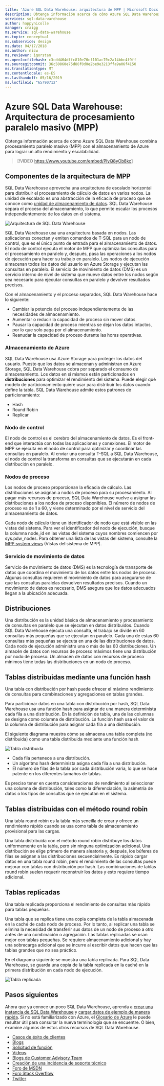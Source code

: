 ```yaml
---
title: 'Azure SQL Data Warehouse: arquitectura de MPP | Microsoft Docs'
description: Obtenga información acerca de cómo Azure SQL Data Warehouse combina procesamiento paralelo masivo (MPP) con el almacenamiento de Azure para lograr un alto rendimiento y escalabilidad.
services: sql-data-warehouse
author: happynicolle
manager: craigg
ms.service: sql-data-warehouse
ms.topic: conceptual
ms.subservice: design
ms.date: 04/17/2018
ms.author: nicw
ms.reviewer: igorstan
ms.openlocfilehash: c3cdd464dffc810e76cf101ac70c2a14bbc4f9ff
ms.sourcegitcommit: 36c50860e75d86f0d0e2be9e3213ffa9a06f4150
ms.translationtype: MT
ms.contentlocale: es-ES
ms.lasthandoff: 05/16/2019
ms.locfileid: "65790712"
---
```

# <a name="azure-sql-data-warehouse---massively-parallel-processing-mpp-architecture"></a>Azure SQL Data Warehouse: Arquitectura de procesamiento paralelo masivo (MPP)
Obtenga información acerca de cómo Azure SQL Data Warehouse combina procesamiento paralelo masivo (MPP) con el almacenamiento de Azure para lograr un alto rendimiento y escalabilidad. 

> [!VIDEO https://www.youtube.com/embed/PlyQ8yOb8kc]

## <a name="mpp-architecture-components"></a>Componentes de la arquitectura de MPP
SQL Data Warehouse aprovecha una arquitectura de escalado horizontal para distribuir el procesamiento de cálculo de datos en varios nodos. La unidad de escalado es una abstracción de la eficacia de proceso que se conoce como [unidad de almacenamiento de datos](what-is-a-data-warehouse-unit-dwu-cdwu.md). SQL Data Warehouse separa el proceso del almacenamiento, lo que permite escalar los procesos independientemente de los datos en el sistema.

![Arquitectura de SQL Data Warehouse](media/massively-parallel-processing-mpp-architecture/massively-parallel-processing-mpp-architecture.png)

SQL Data Warehouse usa una arquitectura basada en nodos. Las aplicaciones conectan y emiten comandos de T-SQL para un nodo de control, que es el único punto de entrada para el almacenamiento de datos. El nodo de control ejecuta el motor de MPP que optimiza las consultas para el procesamiento en paralelo y, después, pasa las operaciones a los nodos de ejecución para hacer su trabajo en paralelo. Los nodos de ejecución almacenan todos los datos del usuario en Azure Storage y ejecutan las consultas en paralelo. El servicio de movimiento de datos (DMS) es un servicio interno de nivel de sistema que mueve datos entre los nodos según sea necesario para ejecutar consultas en paralelo y devolver resultados precisos. 

Con el almacenamiento y el proceso separados, SQL Data Warehouse hace lo siguiente:

* Cambiar la potencia del proceso independientemente de las necesidades de almacenamiento.
* Aumentar o reducir la capacidad de proceso sin mover datos.
* Pausar la capacidad de proceso mientras se dejan los datos intactos, por lo que solo paga por el almacenamiento.
* Reanudar la capacidad de proceso durante las horas operativas.

### <a name="azure-storage"></a>Almacenamiento de Azure
SQL Data Warehouse usa Azure Storage para proteger los datos del usuario.  Puesto que los datos se almacenan y administran en Azure Storage, SQL Data Warehouse cobra por separado el consumo de almacenamiento. Los datos en sí mismos están particionados en **distribuciones** para optimizar el rendimiento del sistema. Puede elegir qué modelo de particionamiento quiere usar para distribuir los datos cuando define la tabla. SQL Data Warehouse admite estos patrones de particionamiento:

* Hash
* Round Robin
* Replicar

### <a name="control-node"></a>Nodo de control

El nodo de control es el cerebro del almacenamiento de datos. Es el front-end que interactúa con todas las aplicaciones y conexiones. El motor de MPP se ejecuta en el nodo de control para optimizar y coordinar las consultas en paralelo. Al enviar una consulta T-SQL a SQL Data Warehouse, el nodo de control la transforma en consultas que se ejecutarán en cada distribución en paralelo.

### <a name="compute-nodes"></a>Nodos de proceso

Los nodos de proceso proporcionan la eficacia de cálculo. Las distribuciones se asignan a nodos de proceso para su procesamiento. Al pagar más recursos de proceso, SQL Data Warehouse vuelve a asignar las distribuciones a los nodos de proceso disponibles. El número de nodos de proceso va de 1 a 60, y viene determinado por el nivel de servicio del almacenamiento de datos.

Cada nodo de cálculo tiene un identificador de nodo que está visible en las vistas del sistema. Para ver el identificador del nodo de ejecución, busque la columna node_id en las vistas del sistema cuyos nombres comiencen por sys.pdw_nodes. Para obtener una lista de las vistas del sistema, consulte la [MPP system views](https://docs.microsoft.com/sql/relational-databases/system-catalog-views/sql-data-warehouse-and-parallel-data-warehouse-catalog-views?view=aps-pdw-2016-au7) (Vistas del sistema de MPP).

### <a name="data-movement-service"></a>Servicio de movimiento de datos
Servicio de movimiento de datos (DMS) es la tecnología de transporte de datos que coordina el movimiento de los datos entre los nodos de proceso. Algunas consultas requieren el movimiento de datos para asegurarse de que las consultas paralelas devuelven resultados precisos. Cuando un movimiento de datos es necesario, DMS asegura que los datos adecuados llegan a la ubicación adecuada. 

## <a name="distributions"></a>Distribuciones

Una distribución es la unidad básica de almacenamiento y procesamiento de consultas en paralelo que se ejecutan en datos distribuidos. Cuando SQL Data Warehouse ejecuta una consulta, el trabajo se divide en 60 consultas más pequeñas que se ejecutan en paralelo. Cada una de estas 60 consultas más pequeñas se ejecuta en una de las distribuciones de datos. Cada nodo de ejecución administra una o más de las 60 distribuciones. Un almacén de datos con recursos de proceso máximos tiene una distribución por nodo de proceso. Un almacén de datos con recursos de proceso mínimos tiene todas las distribuciones en un nodo de proceso.  

## <a name="hash-distributed-tables"></a>Tablas distribuidas mediante una función hash
Una tabla con distribución por hash puede ofrecer el máximo rendimiento de consultas para combinaciones y agregaciones en tablas grandes. 

Para particionar datos en una tabla con distribución por hash, SQL Data Warehouse usa una función hash para asignar de una manera determinista cada fila a una distribución. En la definición de tabla, una de las columnas se designa como columna de distribución. La función hash usa el valor de la columna de distribución para asignar cada fila a una distribución.

El siguiente diagrama muestra cómo se almacena una tabla completa (no distribuida) como una tabla distribuida mediante una función hash. 

![Tabla distribuida](media/sql-data-warehouse-distributed-data/hash-distributed-table.png "Tabla distribuida")  

* Cada fila pertenece a una distribución.  
* Un algoritmo hash determinista asigna cada fila a una distribución.  
* El número de filas de la tabla por cada distribución varía, lo que se hace patente en los diferentes tamaños de tablas.

Es preciso tener en cuenta consideraciones de rendimiento al seleccionar una columna de distribución, tales como la diferenciación, la asimetría de datos o los tipos de consultas que se ejecutan en el sistema.

## <a name="round-robin-distributed-tables"></a>Tablas distribuidas con el método round robin
Una tabla round robin es la tabla más sencilla de crear y ofrece un rendimiento rápido cuando se usa como tabla de almacenamiento provisional para las cargas.

Una tabla distribuida con el método round robin distribuye los datos uniformemente en la tabla, pero sin ninguna optimización adicional. Una distribución se elige primero de manera aleatoria y, después, los búferes de filas se asignan a las distribuciones secuencialmente. Es rápido cargar datos en una tabla round robin, pero el rendimiento de las consultas puede mejorar con tablas con distribución por hash. Las combinaciones de tablas round robin suelen requerir reconstruir los datos y esto requiere tiempo adicional.


## <a name="replicated-tables"></a>Tablas replicadas
Una tabla replicada proporciona el rendimiento de consultas más rápido para tablas pequeñas.

Una tabla que se replica tiene una copia completa de la tabla almacenada en la caché de cada nodo de proceso. Por lo tanto, al replicar una tabla se elimina la necesidad de transferir sus datos de un nodo de proceso a otro antes de una combinación o agregación. Las tablas replicadas se usan mejor con tablas pequeñas. Se requiere almacenamiento adicional y hay una sobrecarga adicional que se incurre al escribir datos que hacen que las tablas grandes que no sea práctico.  

En el diagrama siguiente se muestra una tabla replicada. Para SQL Data Warehouse, se guarda una copia de la tabla replicada en la caché en la primera distribución en cada nodo de ejecución.  

![Tabla replicada](media/sql-data-warehouse-distributed-data/replicated-table.png "Tabla replicada") 

## <a name="next-steps"></a>Pasos siguientes
Ahora que ya conoce un poco SQL Data Warehouse, aprenda a [crear una instancia de SQL Data Warehouse][create a SQL Data Warehouse] y [cargar datos de ejemplo de manera rápida][load sample data]. Si no está familiarizado con Azure, el [Glosario de Azure][Azure glossary] le puede resultar útil para consultar la nueva terminología que se encuentre. O bien, examine algunos de estos otros recursos de SQL Data Warehouse.  

* [Casos de éxito de clientes]
* [Blogs]
* [Solicitud de función]
* [Vídeos]
* [Blogs de Customer Advisory Team]
* [Creación de una incidencia de soporte técnico]
* [Foro de MSDN]
* [Foro Stack Overflow]
* [Twitter]

<!--Image references-->
[1]: ./media/sql-data-warehouse-overview-what-is/dwarchitecture.png

<!--Article references-->
[Creación de una incidencia de soporte técnico]: ./sql-data-warehouse-get-started-create-support-ticket.md
[load sample data]: ./sql-data-warehouse-load-sample-databases.md
[create a SQL Data Warehouse]: ./sql-data-warehouse-get-started-provision.md
[Migration documentation]: ./sql-data-warehouse-overview-migrate.md
[SQL Data Warehouse solution partners]: ./sql-data-warehouse-partner-business-intelligence.md
[Integrated tools overview]: ./sql-data-warehouse-overview-integrate.md
[Backup and restore overview]: ./sql-data-warehouse-restore-database-overview.md
[Azure glossary]: ../azure-glossary-cloud-terminology.md

<!--MSDN references-->

<!--Other Web references-->
[Casos de éxito de clientes]: https://azure.microsoft.com/case-studies/?service=sql-data-warehouse
[Blogs]: https://azure.microsoft.com/blog/tag/azure-sql-data-warehouse/
[Blogs de Customer Advisory Team]: https://blogs.msdn.microsoft.com/sqlcat/tag/sql-dw/
[Solicitud de función]: https://feedback.azure.com/forums/307516-sql-data-warehouse
[Foro de MSDN]: https://social.msdn.microsoft.com/Forums/azure/home?forum=AzureSQLDataWarehouse
[Foro Stack Overflow]: https://stackoverflow.com/questions/tagged/azure-sqldw
[Twitter]: https://twitter.com/hashtag/SQLDW
[Vídeos]: https://azure.microsoft.com/documentation/videos/index/?services=sql-data-warehouse
[SLA for SQL Data Warehouse]: https://azure.microsoft.com/support/legal/sla/sql-data-warehouse/v1_0/
[Volume Licensing]: https://www.microsoftvolumelicensing.com/DocumentSearch.aspx?Mode=3&DocumentTypeId=37
[Service Level Agreements]: https://azure.microsoft.com/support/legal/sla/
